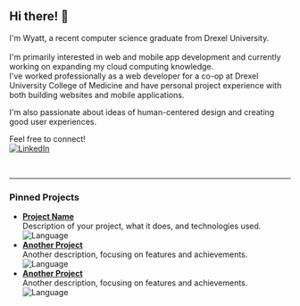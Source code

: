 ## Hi there! 👋

I'm Wyatt, a recent computer science graduate from Drexel University.<br>  
I'm primarily interested in web and mobile app development and currently working on expanding my cloud computing knowledge.<br>
I've worked professionally as a web developer for a co-op at Drexel University College of Medicine and have personal project experience with both building websites and mobile applications.<br>

I'm also passionate about ideas of human-centered design and creating good user experiences.<br>

Feel free to connect!
<br>
[![LinkedIn](https://img.shields.io/badge/LinkedIn-%230077B5.svg?style=flat&logo=linkedin&logoColor=white)](https://www.linkedin.com/in/wyatt-kaiser/)

<br>

---

### Pinned Projects
- [**Project Name**](link-to-project)  
  Description of your project, what it does, and technologies used.  
  ![Language](https://img.shields.io/badge/language-JavaScript-yellow)
- [**Another Project**](link-to-project)  
  Another description, focusing on features and achievements.  
  ![Language](https://img.shields.io/badge/language-TypeScript-blue)
- [**Another Project**](link-to-project)  
  Another description, focusing on features and achievements.  
  ![Language](https://img.shields.io/badge/language-JavaScript-yellow)

